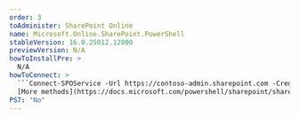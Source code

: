 ```yaml
---
order: 3
toAdminister: SharePoint Online
name: Microsoft.Online.SharePoint.PowerShell
stableVersion: 16.0.25012.12000
previewVersion: N/A
howToInstallPre: >
  N/A
howToConnect: >
  ```Connect-SPOService -Url https://contoso-admin.sharepoint.com -Credential admin@contoso.com```
  [More methods](https://docs.microsoft.com/powershell/sharepoint/sharepoint-online/connect-sharepoint-online?view=sharepoint-ps#to-connect-with-a-user-name-and-password?WT.mc_id=M365-MVP-5004663)
PS7: "No"
---
```

